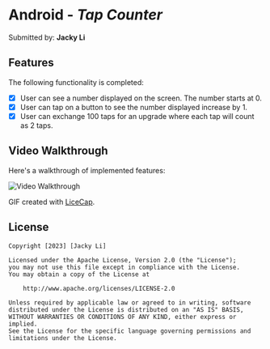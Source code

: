 # Android - *Tap Counter*

Submitted by: **Jacky Li**

## Features

The following functionality is completed:

* [x] User can see a number displayed on the screen. The number starts at 0.
* [x] User can tap on a button to see the number displayed increase by 1.
* [x] User can exchange 100 taps for an upgrade where each tap will count as 2 taps.

## Video Walkthrough

Here's a walkthrough of implemented features:

<img src='https://i.imgur.com/dWJ5xsR.gif' title='Video Walkthrough' width='' alt='Video Walkthrough' />

GIF created with [LiceCap](http://www.cockos.com/licecap/).


## License

    Copyright [2023] [Jacky Li]

    Licensed under the Apache License, Version 2.0 (the "License");
    you may not use this file except in compliance with the License.
    You may obtain a copy of the License at

        http://www.apache.org/licenses/LICENSE-2.0

    Unless required by applicable law or agreed to in writing, software
    distributed under the License is distributed on an "AS IS" BASIS,
    WITHOUT WARRANTIES OR CONDITIONS OF ANY KIND, either express or implied.
    See the License for the specific language governing permissions and
    limitations under the License.
